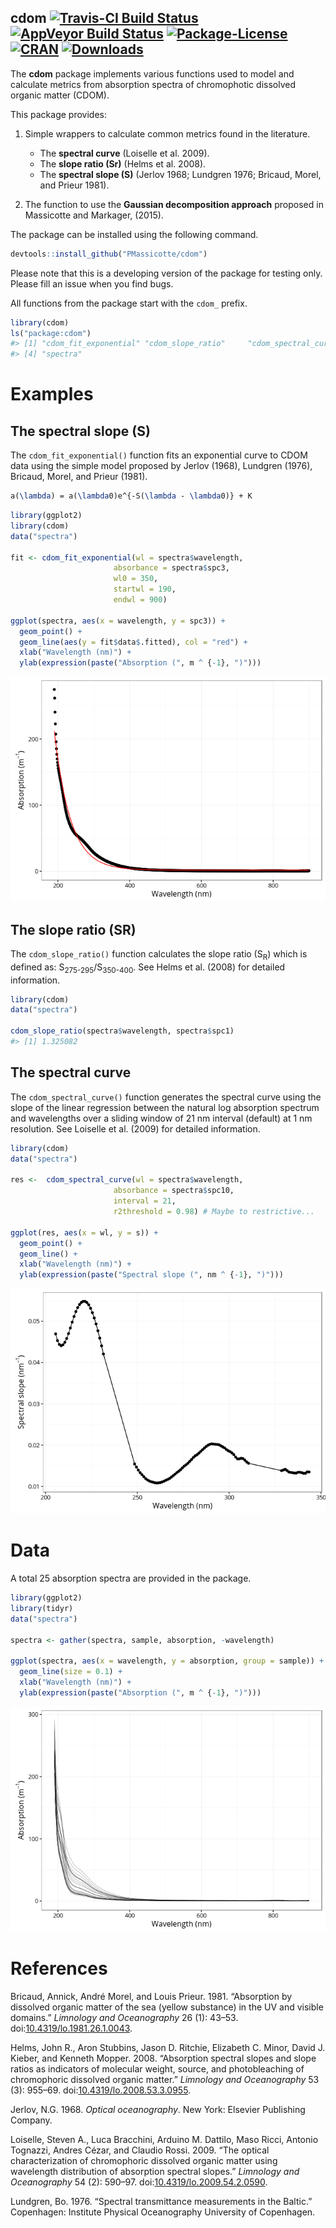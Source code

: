 cdom [![Travis-CI Build Status](https://api.travis-ci.org/PMassicotte/cdom.svg?branch=master)](https://travis-ci.org/PMassicotte/cdom) [![AppVeyor Build Status](https://ci.appveyor.com/api/projects/status/github/PMassicotte/cdom?branch=master&svg=true)](https://ci.appveyor.com/project/PMassicotte/cdom) [![Package-License](https://img.shields.io/badge/license-GPL%20%28%3E=%202%29-brightgreen.svg?style=flat)](http://www.gnu.org/licenses/gpl-2.0.html) [![CRAN](http://www.r-pkg.org/badges/version/cdom)](http://cran.rstudio.com/package=cdom) [![Downloads](http://cranlogs.r-pkg.org/badges/cdom?color=brightgreen)](http://www.r-pkg.org/pkg/cdom)
---------------------------------------------------------------------------------------------------------------------------------------------------------------------------------------------------------------------------------------------------------------------------------------------------------------------------------------------------------------------------------------------------------------------------------------------------------------------------------------------------------------------------------------------------------------------------------------------------------------------------------------------------------------------

The **cdom** package implements various functions used to model and calculate metrics from absorption spectra of chromophotic dissolved organic matter (CDOM).

This package provides:

1.  Simple wrappers to calculate common metrics found in the literature.
    -   The **spectral curve** (Loiselle et al. 2009).
    -   The **slope ratio (Sr)** (Helms et al. 2008).
    -   The **spectral slope (S)** (Jerlov 1968; Lundgren 1976; Bricaud, Morel, and Prieur 1981).

2.  The function to use the **Gaussian decomposition approach** proposed in Massicotte and Markager, (2015).

The package can be installed using the following command.

``` r
devtools::install_github("PMassicotte/cdom")
```

Please note that this is a developing version of the package for testing only. Please fill an issue when you find bugs.

All functions from the package start with the `cdom_` prefix.

``` r
library(cdom)
ls("package:cdom")
#> [1] "cdom_fit_exponential" "cdom_slope_ratio"     "cdom_spectral_curve" 
#> [4] "spectra"
```

Examples
========

The spectral slope (S)
----------------------

The `cdom_fit_exponential()` function fits an exponential curve to CDOM data using the simple model proposed by Jerlov (1968), Lundgren (1976), Bricaud, Morel, and Prieur (1981).

``` tex
a(\lambda) = a(\lambda0)e^{-S(\lambda - \lambda0)} + K
```

``` r
library(ggplot2)
library(cdom)
data("spectra")

fit <- cdom_fit_exponential(wl = spectra$wavelength,
                       absorbance = spectra$spc3,
                       wl0 = 350,
                       startwl = 190,
                       endwl = 900)

ggplot(spectra, aes(x = wavelength, y = spc3)) +
  geom_point() +
  geom_line(aes(y = fit$data$.fitted), col = "red") +
  xlab("Wavelength (nm)") +
  ylab(expression(paste("Absorption (", m ^ {-1}, ")")))
```

![](README-exponential-1.png)<!-- -->

The slope ratio (SR)
--------------------

The `cdom_slope_ratio()` function calculates the slope ratio (S<sub>R</sub>) which is defined as: S<sub>275-295</sub>/S<sub>350-400</sub>. See Helms et al. (2008) for detailed information.

``` r
library(cdom)
data("spectra")

cdom_slope_ratio(spectra$wavelength, spectra$spc1)
#> [1] 1.325082
```

The spectral curve
------------------

The `cdom_spectral_curve()` function generates the spectral curve using the slope of the linear regression between the natural log absorption spectrum and wavelengths over a sliding window of 21 nm interval (default) at 1 nm resolution. See Loiselle et al. (2009) for detailed information.

``` r
library(cdom)
data("spectra")

res <-  cdom_spectral_curve(wl = spectra$wavelength,
                       absorbance = spectra$spc10,
                       interval = 21,
                       r2threshold = 0.98) # Maybe to restrictive...

ggplot(res, aes(x = wl, y = s)) +
  geom_point() +
  geom_line() +
  xlab("Wavelength (nm)") +
  ylab(expression(paste("Spectral slope (", nm ^ {-1}, ")")))
```

![](README-spectral_curve-1.png)<!-- -->

Data
====

A total 25 absorption spectra are provided in the package.

``` r
library(ggplot2)
library(tidyr)
data("spectra")

spectra <- gather(spectra, sample, absorption, -wavelength)

ggplot(spectra, aes(x = wavelength, y = absorption, group = sample)) +
  geom_line(size = 0.1) +
  xlab("Wavelength (nm)") +
  ylab(expression(paste("Absorption (", m ^ {-1}, ")")))
```

![](README-data-1.png)<!-- -->

References
==========

Bricaud, Annick, André Morel, and Louis Prieur. 1981. “Absorption by dissolved organic matter of the sea (yellow substance) in the UV and visible domains.” *Limnology and Oceanography* 26 (1): 43–53. doi:[10.4319/lo.1981.26.1.0043](https://doi.org/10.4319/lo.1981.26.1.0043).

Helms, John R., Aron Stubbins, Jason D. Ritchie, Elizabeth C. Minor, David J. Kieber, and Kenneth Mopper. 2008. “Absorption spectral slopes and slope ratios as indicators of molecular weight, source, and photobleaching of chromophoric dissolved organic matter.” *Limnology and Oceanography* 53 (3): 955–69. doi:[10.4319/lo.2008.53.3.0955](https://doi.org/10.4319/lo.2008.53.3.0955).

Jerlov, N.G. 1968. *Optical oceanography*. New York: Elsevier Publishing Company.

Loiselle, Steven A., Luca Bracchini, Arduino M. Dattilo, Maso Ricci, Antonio Tognazzi, Andres Cézar, and Claudio Rossi. 2009. “The optical characterization of chromophoric dissolved organic matter using wavelength distribution of absorption spectral slopes.” *Limnology and Oceanography* 54 (2): 590–97. doi:[10.4319/lo.2009.54.2.0590](https://doi.org/10.4319/lo.2009.54.2.0590).

Lundgren, Bo. 1976. “Spectral transmittance measurements in the Baltic.” Copenhagen: Institute Physical Oceanography University of Copenhagen.
